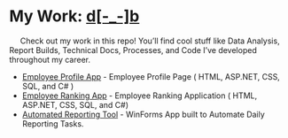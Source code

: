 # My Work: [d[-_-]b](https://github.com/nxbit/work-examples/tree/main)

<p class="bigBodyText">&nbsp;&nbsp;&nbsp;&nbsp;&nbsp;Check out my work in this repo! You’ll find cool stuff like Data Analysis, Report Builds, Technical Docs, Processes, and Code I’ve developed throughout my career.</p>

- [Employee Profile App](employee-profile-app/README.md) - Employee Profile Page ( HTML, ASP.NET, CSS, SQL, and C# )
- [Employee Ranking App](https://github.com/nxbit/work-examples/blob/main/employee-ranking-app/README.md) - Employee Ranking Application ( HTML, ASP.NET, CSS, SQL, and C#)
- [Automated Reporting Tool](https://github.com/nxbit/work-examples/blob/main/automated-reporting-tool/README) - WinForms App built to Automate Daily Reporting Tasks.
